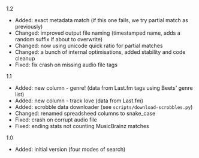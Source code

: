 1.2
- Added: exact metadata match (if this one fails, we try partial match as previously)
- Changed: improved output file naming (timestamped name, adds a random suffix if about to overwrite)
- Changed: now using unicode quick ratio for partial matches
- Changed: a bunch of internal optimisations, added stability and code cleanup
- Fixed: fix crash on missing audio file tags

1.1
- Added: new column - genre! (data from Last.fm tags using Beets' genre list)
- Added: new column - track love (data from Last.fm)
- Added: scrobble data downloader (see `scripts/download-scrobbles.py`)
- Changed: renamed spreadsheed columns to snake_case
- Fixed: crash on corrupt audio file
- Fixed: ending stats not counting MusicBrainz matches

1.0
- Added: initial version (four modes of search)
